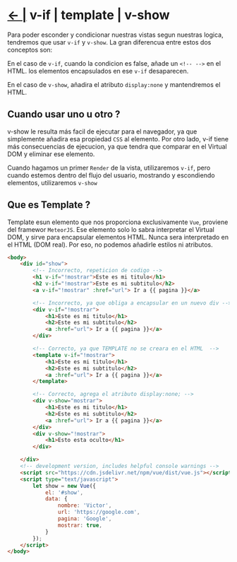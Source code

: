 # [← |](https://github.com/VGamezz19/platzi-course-notes/tree/master/Vue) v-if | template | v-show

Para poder esconder y condicionar nuestras vistas segun nuestras logica, tendremos que usar `v-if` y `v-show`. La gran diferencua entre estos dos conceptos son:

En el caso de `v-if`, cuando la condicion es false, añade un `<!-- -->` en el HTML. los elementos encapsulados en ese `v-if` desaparecen.

En el caso de `v-show`, añadira el atributo `display:none` y mantendremos el HTML.

## Cuando usar uno u otro ?

v-show le resulta más facil de ejecutar para el navegador, ya que simplemente añadira esa propiedad `CSS` al elemento. Por otro lado, v-if tiene más consecuencias de ejecucion, ya que tendra que comparar en el Virtual DOM y eliminar ese elemento.

Cuando hagamos un primer `Render` de la vista, utilizaremos `v-if`, pero cuando estemos dentro del flujo del usuario, mostrando y escondiendo elementos, utilizaremos `v-show`

## Que es Template ?

Template esun elemento que nos proporciona exclusivamente `Vue`, proviene del framewor `MeteorJS`. Ese elemento solo lo sabra interpretar el Virtual DOM, y sirve para encapsular elementos HTML. Nunca sera interpretado en el HTML (DOM real). Por eso, no podemos añadirle estilos ni atributos.

```html
<body>
    <div id="show">
        <!-- Incorrecto, repeticion de codigo -->
        <h1 v-if="!mostrar">Este es mi titulo</h1>
        <h2 v-if="!mostrar">Este es mi subtitulo</h2>
        <a v-if="!mostrar" :href="url"> Ir a {{ pagina }}</a>

        <!-- Incorrecto, ya que obliga a encapsular en un nuevo div -->
        <div v-if="!mostrar">
            <h1>Este es mi titulo</h1>
            <h2>Este es mi subtitulo</h2>
            <a :href="url"> Ir a {{ pagina }}</a>
        </div>

        <!-- Correcto, ya que TEMPLATE no se creara en el HTML  -->
        <template v-if="!mostrar">
            <h1>Este es mi titulo</h1>
            <h2>Este es mi subtitulo</h2>
            <a :href="url"> Ir a {{ pagina }}</a>
        </template>

        <!-- Correcto, agrega el atributo display:none; -->
        <div v-show="mostrar">
            <h1>Este es mi titulo</h1>
            <h2>Este es mi subtitulo</h2>
            <a :href="url"> Ir a {{ pagina }}</a>
        </div>
        <div v-show="!mostrar">
            <h1>Esto esta oculto</h1>
        </div>

    </div>
    <!-- development version, includes helpful console warnings -->
    <script src="https://cdn.jsdelivr.net/npm/vue/dist/vue.js"></script>
    <script type="text/javascript">
        let show = new Vue({
            el: '#show',
            data: {
                nombre: 'Victor',
                url: 'https://google.com',
                pagina: 'Google',
                mostrar: true,
            }
        });
    </script>
</body>
```